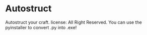 # Autostruct
Autostruct your craft.
license: All Right Reserved.
You can use the pyinstaller to convert .py into .exe!
